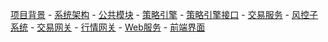 [项目背景](项目背景) - [系统架构](系统架构) - [公共模块](公共模块) - [策略引擎](策略引擎模块) - [策略引擎接口](策略引擎) - [交易服务](交易服务) - [风控子系统](风控子系统) - [交易网关](交易网关) - [行情网关](行情网关) - [Web服务](Web服务) - [前端界面](前端)
